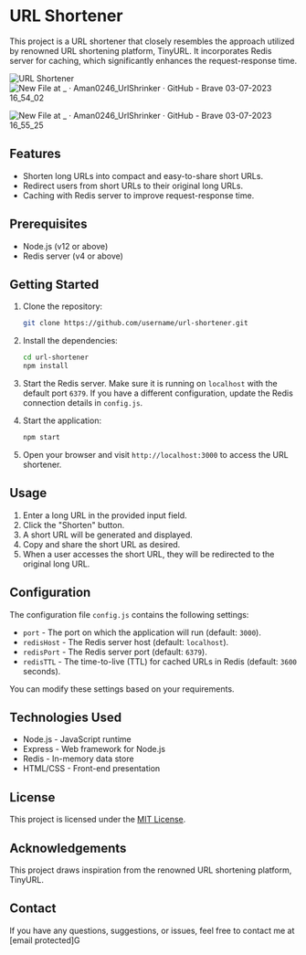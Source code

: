 # URL Shortener

This project is a URL shortener that closely resembles the approach utilized by renowned URL shortening platform, TinyURL. It incorporates Redis server for caching, which significantly enhances the request-response time.

![URL Shortener](url_shortener.png)
![New File at _ · Aman0246_UrlShrinker · GitHub - Brave 03-07-2023 16_54_02](https://github.com/Aman0246/UrlShrinker/assets/130737436/c7b8b882-b5f0-49e1-8b46-68aaf0f9f1b4)

![New File at _ · Aman0246_UrlShrinker · GitHub - Brave 03-07-2023 16_55_25](https://github.com/Aman0246/UrlShrinker/assets/130737436/d83d54c9-bf3f-4504-bc8d-b54c0e6016b1)

## Features

- Shorten long URLs into compact and easy-to-share short URLs.
- Redirect users from short URLs to their original long URLs.
- Caching with Redis server to improve request-response time.

## Prerequisites

- Node.js (v12 or above)
- Redis server (v4 or above)

## Getting Started

1. Clone the repository:

   ```bash
   git clone https://github.com/username/url-shortener.git
   ```

2. Install the dependencies:

   ```bash
   cd url-shortener
   npm install
   ```

3. Start the Redis server. Make sure it is running on `localhost` with the default port `6379`. If you have a different configuration, update the Redis connection details in `config.js`.

4. Start the application:

   ```bash
   npm start
   ```

5. Open your browser and visit `http://localhost:3000` to access the URL shortener.

## Usage

1. Enter a long URL in the provided input field.
2. Click the "Shorten" button.
3. A short URL will be generated and displayed.
4. Copy and share the short URL as desired.
5. When a user accesses the short URL, they will be redirected to the original long URL.

## Configuration

The configuration file `config.js` contains the following settings:

- `port` - The port on which the application will run (default: `3000`).
- `redisHost` - The Redis server host (default: `localhost`).
- `redisPort` - The Redis server port (default: `6379`).
- `redisTTL` - The time-to-live (TTL) for cached URLs in Redis (default: `3600` seconds).

You can modify these settings based on your requirements.

## Technologies Used

- Node.js - JavaScript runtime
- Express - Web framework for Node.js
- Redis - In-memory data store
- HTML/CSS - Front-end presentation

## License

This project is licensed under the [MIT License](LICENSE).

## Acknowledgements

This project draws inspiration from the renowned URL shortening platform, TinyURL.

## Contact

If you have any questions, suggestions, or issues, feel free to contact me at [email protected]G

